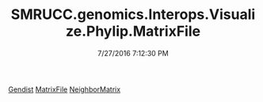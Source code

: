 ﻿---
title: SMRUCC.genomics.Interops.Visualize.Phylip.MatrixFile
date: 7/27/2016 7:12:30 PM
---

[Gendist](T-SMRUCC.genomics.Interops.Visualize.Phylip.MatrixFile.Gendist.html)
[MatrixFile](T-SMRUCC.genomics.Interops.Visualize.Phylip.MatrixFile.MatrixFile.html)
[NeighborMatrix](T-SMRUCC.genomics.Interops.Visualize.Phylip.MatrixFile.NeighborMatrix.html)
